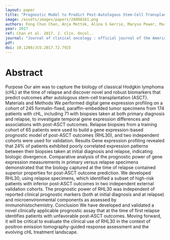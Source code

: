 ```yaml
---
layout: paper
title: "Prognostic Model to Predict Post-Autologous Stem-Cell Transplantation Outcomes in Classical Hodgkin Lymphoma."
image: /assets/images/papers/28898161.png
authors: Fong Chun Chan, Anja Mottok, Alina S Gerrie, Maryse Power, Marcel Nijland, Arjan Diepstra, Anke van den Berg, Peter Kamper, Francesco d'Amore, Alexander Lindholm d'Amore, Stephen Hamilton-Dutoit, Kerry J Savage, Sohrab P Shah, Joseph M Connors, Randy D Gascoyne, David W Scott, Christian Steidl
year: 2017
ref: Chan et al. 2017. J. Clin. Oncol..
journal: "Journal of clinical oncology : official journal of the American Society of Clinical Oncology <b></b>, JCO2017727925"
pdf: 
doi: 10.1200/JCO.2017.72.7925
---
```


# Abstract

Purpose Our aim was to capture the biology of classical Hodgkin lymphoma (cHL) at the time of relapse and discover novel and robust biomarkers that predict outcomes after autologous stem-cell transplantation (ASCT). Materials and Methods We performed digital gene expression profiling on a cohort of 245 formalin-fixed, paraffin-embedded tumor specimens from 174 patients with cHL, including 71 with biopsies taken at both primary diagnosis and relapse, to investigate temporal gene expression differences and associations with post-ASCT outcomes. Relapse biopsies from a training cohort of 65 patients were used to build a gene expression-based prognostic model of post-ASCT outcomes (RHL30), and two independent cohorts were used for validation. Results Gene expression profiling revealed that 24% of patients exhibited poorly correlated expression patterns between their biopsies taken at initial diagnosis and relapse, indicating biologic divergence. Comparative analysis of the prognostic power of gene expression measurements in primary versus relapse specimens demonstrated that the biology captured at the time of relapse contained superior properties for post-ASCT outcome prediction. We developed RHL30, using relapse specimens, which identified a subset of high-risk patients with inferior post-ASCT outcomes in two independent external validation cohorts. The prognostic power of RHL30 was independent of reported clinical prognostic markers (both at initial diagnosis and at relapse) and microenvironmental components as assessed by immunohistochemistry. Conclusion We have developed and validated a novel clinically applicable prognostic assay that at the time of first relapse identifies patients with unfavorable post-ASCT outcomes. Moving forward, it will be critical to evaluate the clinical use of RHL30 in the context of positron emission tomography-guided response assessment and the evolving cHL treatment landscape.

